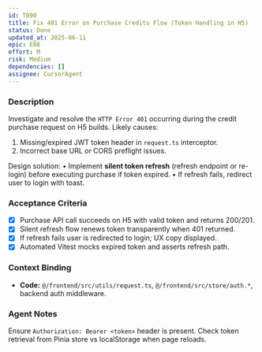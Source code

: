 ```yaml
---
id: T090
title: Fix 401 Error on Purchase Credits Flow (Token Handling in H5)
status: Done
updated_at: 2025-06-11
epic: E08
effort: M
risk: Medium
dependencies: []
assignee: CursorAgent
---
```


### Description

Investigate and resolve the `HTTP Error 401` occurring during the credit purchase request on H5 builds.  Likely causes:
1. Missing/expired JWT token header in `request.ts` interceptor.
2. Incorrect base URL or CORS preflight issues.

Design solution:
• Implement **silent token refresh** (refresh endpoint or re-login) before executing purchase if token expired.
• If refresh fails, redirect user to login with toast.

### Acceptance Criteria

- [x] Purchase API call succeeds on H5 with valid token and returns 200/201.
- [x] Silent refresh flow renews token transparently when 401 returned.
- [x] If refresh fails user is redirected to login; UX copy displayed.
- [x] Automated Vitest mocks expired token and asserts refresh path.

### Context Binding

- **Code:** `@/frontend/src/utils/request.ts`, `@/frontend/src/store/auth.*`, backend auth middleware.

### Agent Notes

Ensure `Authorization: Bearer <token>` header is present.  Check token retrieval from Pinia store vs localStorage when page reloads. 